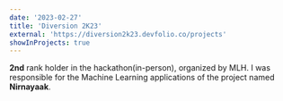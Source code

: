 ```yaml
---
date: '2023-02-27'
title: 'Diversion 2K23'
external: 'https://diversion2k23.devfolio.co/projects'
showInProjects: true
---
```


**2nd** rank holder in the hackathon(in-person), organized by MLH. I was responsible for the Machine Learning applications of the project named **Nirnayaak**.
